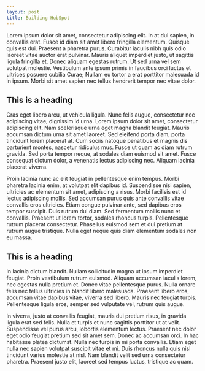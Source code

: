 ```yaml
---
layout: post
title: Building HubSpot
---
```


Lorem ipsum dolor sit amet, consectetur adipiscing elit. In at dui sapien, in convallis erat. Fusce id diam sit amet libero fringilla elementum. Quisque quis est dui. Praesent a pharetra purus. Curabitur iaculis nibh quis odio laoreet vitae auctor erat pulvinar. Mauris aliquet imperdiet justo, ut sagittis ligula fringilla et. Donec aliquam egestas rutrum. Ut sed urna vel sem volutpat molestie. Vestibulum ante ipsum primis in faucibus orci luctus et ultrices posuere cubilia Curae; Nullam eu tortor a erat porttitor malesuada id in ipsum. Morbi sit amet sapien nec tellus hendrerit tempor nec vitae dolor.

## This is a heading

Cras eget libero arcu, ut vehicula ligula. Nunc felis augue, consectetur nec adipiscing vitae, dignissim id urna. Lorem ipsum dolor sit amet, consectetur adipiscing elit. Nam scelerisque urna eget magna blandit feugiat. Mauris accumsan dictum urna sit amet laoreet. Sed eleifend porta diam, porta tincidunt lorem placerat at. Cum sociis natoque penatibus et magnis dis parturient montes, nascetur ridiculus mus. Fusce ut quam ac diam rutrum gravida. Sed porta tempor neque, at sodales diam euismod sit amet. Fusce consequat dictum dolor, a venenatis lectus adipiscing nec. Aliquam lacinia placerat viverra.

Proin lacinia nunc ac elit feugiat in pellentesque enim tempus. Morbi pharetra lacinia enim, at volutpat elit dapibus id. Suspendisse nisi sapien, ultricies ac elementum sit amet, adipiscing a risus. Morbi facilisis est id lectus adipiscing mollis. Sed accumsan purus quis ante convallis vitae convallis eros ultricies. Etiam congue pulvinar ante, sed dapibus eros tempor suscipit. Duis rutrum dui diam. Sed fermentum mollis nunc et convallis. Praesent ut lorem tortor, sodales rhoncus turpis. Pellentesque rutrum placerat consectetur. Phasellus euismod sem et dui pretium at rutrum augue tristique. Nulla eget neque quis diam elementum sodales non eu massa.

## This is a heading

In lacinia dictum blandit. Nullam sollicitudin magna ut ipsum imperdiet feugiat. Proin vestibulum rutrum euismod. Aliquam accumsan iaculis lorem, nec egestas nulla pretium et. Donec vitae pellentesque purus. Nulla ornare felis nec tellus ultricies in blandit libero malesuada. Praesent libero eros, accumsan vitae dapibus vitae, viverra sed libero. Mauris nec feugiat turpis. Pellentesque ligula eros, semper sed vulputate vel, rutrum quis augue.

In viverra, justo at convallis feugiat, mauris dui pretium risus, in gravida ligula erat sed felis. Nulla et turpis et nunc sagittis porttitor ut at velit. Suspendisse vel purus arcu, lobortis elementum lectus. Praesent nec dolor eget odio feugiat pretium sed sit amet sem. Donec ac accumsan orci. In hac habitasse platea dictumst. Nulla nec turpis in mi porta convallis. Etiam eget nulla nec sapien volutpat suscipit vitae et mi. Duis rhoncus nulla quis nisl tincidunt varius molestie at nisl. Nam blandit velit sed urna consectetur pharetra. Praesent justo elit, laoreet sed tempus luctus, tristique ac quam.
